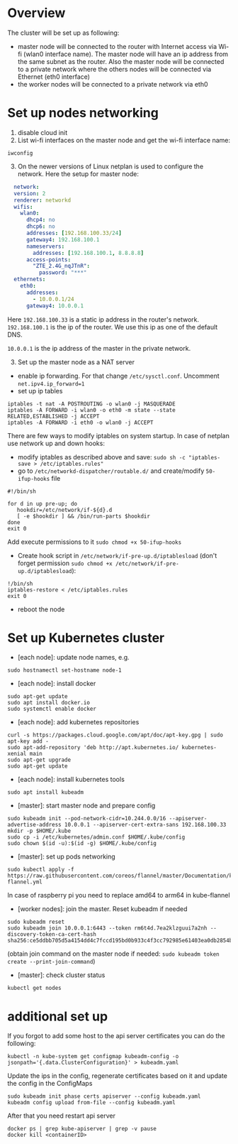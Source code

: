 # Overview
The cluster will be set up as following:
* master node will be connected to the router with Internet access via Wi-fi (wlan0 interface name).
The master node will have an ip address from the same subnet as the router.
Also the master node will be connected to a private network where the others nodes will be connected via Ethernet (eth0 interface) 
* the worker nodes will be connected to a private network via eth0

# Set up nodes networking
1. disable cloud init
2. List wi-fi interfaces on the master node and get the wi-fi interface name:
```
iwconfig
```
3. On the newer versions of Linux netplan is used to configure the network.
Here the setup for master node:
```yaml
  network:
  version: 2
  renderer: networkd
  wifis:
    wlan0:
      dhcp4: no
      dhcp6: no
      addresses: [192.168.100.33/24]
      gateway4: 192.168.100.1
      nameservers:
        addresses: [192.168.100.1, 8.8.8.8]
      access-points:
        "ZTE_2.4G_nqJTnR":
          password: "***"
  ethernets:
    eth0:
      addresses:
        - 10.0.0.1/24
      gateway4: 10.0.0.1
```
Here ``192.168.100.33`` is a static ip address in the router's network. 
``192.168.100.1`` is the ip of the router. We use this ip as one of the default DNS.

``10.0.0.1`` is the ip address of the master in the private network.

3. Set up the master node as a NAT server
- enable ip forwarding. For that change ``/etc/sysctl.conf``. Uncomment  ``net.ipv4.ip_forward=1``
- set up ip tables
```
iptables -t nat -A POSTROUTING -o wlan0 -j MASQUERADE
iptables -A FORWARD -i wlan0 -o eth0 -m state --state RELATED,ESTABLISHED -j ACCEPT
iptables -A FORWARD -i eth0 -o wlan0 -j ACCEPT
```
There are few ways to modify iptables on system startup. In case of netplan use network up and down hooks:
 - modify iptables as described above and save:
 ``sudo sh -c "iptables-save > /etc/iptables.rules"``
 - go to ``/etc/networkd-dispatcher/routable.d/`` and create/modify ``50-ifup-hooks`` file
 ```
#!/bin/sh

for d in up pre-up; do
    hookdir=/etc/network/if-${d}.d
    [ -e $hookdir ] && /bin/run-parts $hookdir
done
exit 0
```
Add execute permissions to it ``sudo chmod +x 50-ifup-hooks``
- Create hook script in ``/etc/network/if-pre-up.d/iptablesload`` (don't forget permission ``sudo chmod +x /etc/network/if-pre-up.d/iptablesload``):
```
!/bin/sh
iptables-restore < /etc/iptables.rules
exit 0
```
- reboot the node

# Set up Kubernetes cluster
- [each node]: update node names, e.g.
```commandline
sudo hostnamectl set-hostname node-1
```
- [each node]: install docker
```commandline
sudo apt-get update
sudo apt install docker.io
sudo systemctl enable docker
```
- [each node]: add kubernetes repositories
```commandline
curl -s https://packages.cloud.google.com/apt/doc/apt-key.gpg | sudo apt-key add -
sudo apt-add-repository 'deb http://apt.kubernetes.io/ kubernetes-xenial main
sudo apt-get upgrade
sudo apt-get update
```
- [each node]: install kubernetes tools
```commandline
sudo apt install kubeadm
```
- [master]: start master node and prepare config
```commandline
sudo kubeadm init --pod-network-cidr=10.244.0.0/16 --apiserver-advertise-address 10.0.0.1 --apiserver-cert-extra-sans 192.168.100.33
mkdir -p $HOME/.kube
sudo cp -i /etc/kubernetes/admin.conf $HOME/.kube/config
sudo chown $(id -u):$(id -g) $HOME/.kube/config
```
- [master]: set up pods networking
```commandline
sudo kubectl apply -f https://raw.githubusercontent.com/coreos/flannel/master/Documentation/kube-flannel.yml
```
In case of raspberry pi you need to replace amd64 to arm64 in kube-flannel
- [worker nodes]: join the master. Reset kubeadm if needed
```commandline
sudo kubeadm reset
sudo kubeadm join 10.0.0.1:6443 --token rm6t4d.7ea2klzguui7a2nh --discovery-token-ca-cert-hash sha256:ce5ddbb705d5a4154dd4c7fccd195bd0b933c4f3cc792985e61403ea0db2854b
```
(obtain join command on the master node if needed: ``sudo kubeadm token create --print-join-command``)
- [master]: check cluster status
```commandline
kubectl get nodes
```
# additional set up
If you forgot to add some host to the api server certificates you can do the following:
```
kubectl -n kube-system get configmap kubeadm-config -o jsonpath='{.data.ClusterConfiguration}' > kubeadm.yaml
```
Update the ips in the config, regenerate certificates based on it and update the config in the ConfigMaps
```commandline
sudo kubeadm init phase certs apiserver --config kubeadm.yaml
kubeadm config upload from-file --config kubeadm.yaml
```
After that you need restart api server
```commandline
docker ps | grep kube-apiserver | grep -v pause
docker kill <containerID>

```
